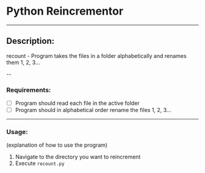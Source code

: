 # Python Reincrementor
---
## Description:  
recount - Program takes the files in a folder alphabetically and renames them 1, 2, 3...

--
### Requirements:
- [ ] Program should read each file in the active folder
- [ ] Program should in alphabetical order rename the files 1, 2, 3...

---
### Usage:
(explanation of how to use the program)
1. Navigate to the directory you want to reincrement
2. Execute `recount.py`
